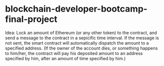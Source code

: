 # blockchain-developer-bootcamp-final-project

Idea:
Lock an amount of Ethereum (or any other token) to the contract, and send a message to the contract in a sepicific time interval. If the message is not sent, the smart contract will automatically dispatch the amount to a specified address. (If the owner of the account dies, or something happens to him/her, the contract will pay his deposited amount to an address specified by him, after an amount of time specified by him.)

